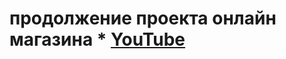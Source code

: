 # продолжение проекта онлайн магазина * [YouTube](https://www.youtube.com/watch?v=XsU0cPOqe10&t=55s)
